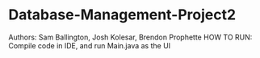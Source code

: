 # Database-Management-Project2
Authors: Sam Ballington, Josh Kolesar, Brendon Prophette
HOW TO RUN: Compile code in IDE, and run Main.java as the UI
